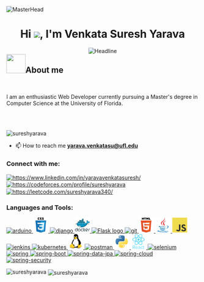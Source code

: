 ![MasterHead](https://repository-images.githubusercontent.com/588181932/e36ec678-7984-4cdd-8e4c-a3932772ff8e)
<h1 align="center">Hi <img src="https://media.giphy.com/media/hvRJCLFzcasrR4ia7z/giphy.gif" width="35">, I'm Venkata Suresh Yarava</h1>

<div align=center>
        <img src="https://readme-typing-svg.herokuapp.com?color=%236FDA44&size=32&center=true&vCenter=true&width=600&height=50&lines=Web+Developer;Computer+Science+Student;Python+Developer;Reactjs+Developer" alt="Headline" /></div>

<img align="left" src = "https://user-images.githubusercontent.com/63050133/156777293-72a6e681-2582-4a9d-ad92-09d1181d47c7.gif" width = 50px height=50px> 
<h2 align="left" font-weight="bold">About me</h2>  
<br>

I am an enthusiastic Web Developer currently pursuing a Master's degree in Computer Science at the University of Florida. 

<br><br>

<p align="left"> <img src="https://komarev.com/ghpvc/?username=sureshyarava&label=Profile%20views&color=0e75b6&style=flat" alt="sureshyarava" /> </p>

- 📫 How to reach me **yarava.venkatasu@ufl.edu**

<h3 align="left">Connect with me:</h3>
<p align="left">
<a href="https://linkedin.com/in/https://www.linkedin.com/in/yaravavenkatasuresh/" target="blank"><img align="center" src="https://raw.githubusercontent.com/rahuldkjain/github-profile-readme-generator/master/src/images/icons/Social/linked-in-alt.svg" alt="https://www.linkedin.com/in/yaravavenkatasuresh/" height="30" width="40" /></a>
        &nbsp;
<a href="https://codeforces.com/profile/https://codeforces.com/profile/sureshyarava" target="blank"><img align="center" src="https://raw.githubusercontent.com/rahuldkjain/github-profile-readme-generator/master/src/images/icons/Social/codeforces.svg" alt="https://codeforces.com/profile/sureshyarava" height="30" width="40" /></a>
        &nbsp;
<a href="https://www.leetcode.com/https://leetcode.com/sureshyarava340/" target="blank"><img align="center" src="https://raw.githubusercontent.com/rahuldkjain/github-profile-readme-generator/master/src/images/icons/Social/leet-code.svg" alt="https://leetcode.com/sureshyarava340/" height="30" width="40" /></a>
</p>



<h3 align="left">Languages and Tools:</h3>
<p align="left"> <a href="https://www.arduino.cc/" target="_blank" rel="noreferrer"> <img src="https://cdn.worldvectorlogo.com/logos/arduino-1.svg" alt="arduino" width="40" height="40"/> </a> <a href="https://www.w3schools.com/css/" target="_blank" rel="noreferrer"> <img src="https://raw.githubusercontent.com/devicons/devicon/master/icons/css3/css3-original-wordmark.svg" alt="css3" width="40" height="40"/> </a> <a href="https://www.djangoproject.com/" target="_blank" rel="noreferrer"> <img src="https://cdn.worldvectorlogo.com/logos/django.svg" alt="django" width="40" height="40"/> </a> <a href="https://www.docker.com/" target="_blank" rel="noreferrer"> <img src="https://raw.githubusercontent.com/devicons/devicon/master/icons/docker/docker-original-wordmark.svg" alt="docker" width="40" height="40"/> </a> <a href="https://flask.palletsprojects.com/" target="_blank" rel="noreferrer"> <img src="https://cdn.jsdelivr.net/gh/devicons/devicon/icons/flask/flask-original.svg" alt="Flask logo" width="40" height="40" /> </a> <a href="https://git-scm.com/" target="_blank" rel="noreferrer"> <img src="https://www.vectorlogo.zone/logos/git-scm/git-scm-icon.svg" alt="git" width="40" height="40"/> </a> <a href="https://www.w3.org/html/" target="_blank" rel="noreferrer"> <img src="https://raw.githubusercontent.com/devicons/devicon/master/icons/html5/html5-original-wordmark.svg" alt="html5" width="40" height="40"/> </a> <a href="https://www.java.com" target="_blank" rel="noreferrer"> <img src="https://raw.githubusercontent.com/devicons/devicon/master/icons/java/java-original.svg" alt="java" width="40" height="40"/> </a> <a href="https://developer.mozilla.org/en-US/docs/Web/JavaScript" target="_blank" rel="noreferrer"> <img src="https://raw.githubusercontent.com/devicons/devicon/master/icons/javascript/javascript-original.svg" alt="javascript" width="40" height="40"/> </a> <a href="https://www.jenkins.io" target="_blank" rel="noreferrer"> <img src="https://www.vectorlogo.zone/logos/jenkins/jenkins-icon.svg" alt="jenkins" width="40" height="40"/> </a> <a href="https://kubernetes.io" target="_blank" rel="noreferrer"> <img src="https://www.vectorlogo.zone/logos/kubernetes/kubernetes-icon.svg" alt="kubernetes" width="40" height="40"/> </a> <a href="https://www.linux.org/" target="_blank" rel="noreferrer"> <img src="https://raw.githubusercontent.com/devicons/devicon/master/icons/linux/linux-original.svg" alt="linux" width="40" height="40"/> </a> <a href="https://postman.com" target="_blank" rel="noreferrer"> <img src="https://www.vectorlogo.zone/logos/getpostman/getpostman-icon.svg" alt="postman" width="40" height="40"/> </a> <a href="https://www.python.org" target="_blank" rel="noreferrer"> <img src="https://raw.githubusercontent.com/devicons/devicon/master/icons/python/python-original.svg" alt="python" width="40" height="40"/> </a> <a href="https://reactjs.org/" target="_blank" rel="noreferrer"> <img src="https://raw.githubusercontent.com/devicons/devicon/master/icons/react/react-original-wordmark.svg" alt="react" width="40" height="40"/> </a> <a href="https://www.selenium.dev" target="_blank" rel="noreferrer"> <img src="https://raw.githubusercontent.com/detain/svg-logos/780f25886640cef088af994181646db2f6b1a3f8/svg/selenium-logo.svg" alt="selenium" width="40" height="40"/> </a> <a href="https://spring.io/projects/spring-framework" target="_blank" rel="noreferrer">
  <img src="https://cdn.jsdelivr.net/gh/devicons/devicon/icons/spring/spring-original.svg"
       alt="spring" width="40" height="40"/>
</a> <a href="https://spring.io/projects/spring-boot" target="_blank" rel="noreferrer">
  <img src="https://cdn.jsdelivr.net/gh/devicons/devicon/icons/springboot/springboot-original.svg"
       alt="spring-boot" width="40" height="40"/>
</a> <a href="https://spring.io/projects/spring-data-jpa" target="_blank" rel="noreferrer">
  <img src="https://cdn.jsdelivr.net/gh/devicons/devicon/icons/spring/spring-original.svg"
       alt="spring-data-jpa" width="40" height="40"/>
</a> <a href="https://spring.io/projects/spring-cloud" target="_blank" rel="noreferrer">
  <img src="https://cdn.jsdelivr.net/gh/devicons/devicon/icons/springcloud/springcloud-original.svg"
       alt="spring-cloud" width="40" height="40"/>
</a> <a href="https://spring.io/projects/spring-security" target="_blank" rel="noreferrer">
  <img src="https://cdn.jsdelivr.net/gh/devicons/devicon/icons/spring/spring-original.svg"
       alt="spring-security" width="40" height="40"/>
</a></p>

<p><img align="left" src="https://github-readme-stats.vercel.app/api/top-langs?username=sureshyarava&show_icons=true&locale=en&layout=compact" alt="sureshyarava" /></p>

<p>&nbsp;<img align="center" src="https://github-readme-stats.vercel.app/api?username=sureshyarava&show_icons=true&locale=en" alt="sureshyarava" /></p>

<!-- <p><img align="center" src="https://github-readme-streak-stats.herokuapp.com/?user=sureshyarava&" alt="sureshyarava" /></p> -->
